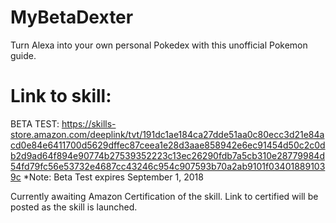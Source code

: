 # MyBetaDexter
Turn Alexa into your own personal Pokedex with this unofficial Pokemon guide.

# Link to skill:
BETA TEST: https://skills-store.amazon.com/deeplink/tvt/191dc1ae184ca27dde51aa0c80ecc3d21e84acd0e84e6411700d5629dffec87ceea1e28d3aae858942e6ec91454d50c2c0db2d9ad64f894e90774b27539352223c13ec26290fdb7a5cb310e28779984d54fd79fc56e53732e4687cc43246c954c907593b70a2ab9101f034018891039c
*Note: Beta Test expires September 1, 2018

Currently awaiting Amazon Certification of the skill.  Link to certified will be posted as the skill is launched.
